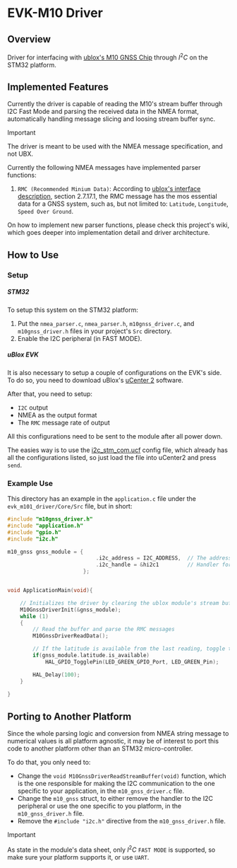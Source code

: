 # EVK-M10 Driver

## Overview 

Driver for interfacing with [ublox's M10 GNSS Chip](https://www.u-blox.com/en/product/evk-m10) through $I^2C$ on the STM32 platform.

## Implemented Features
Currently the driver is capable of reading the M10's stream buffer through I2C Fast Mode and parsing the received data in the NMEA format, automatically handling message slicing and loosing stream buffer sync.

> [!IMPORTANT]  
> The driver is meant to be used with the NMEA message specification, and not UBX.

Currently the following NMEA messages have implemented parser functions:

1. `RMC (Recommended Minium Data)`: According to [ublox's interface description](https://content.u-blox.com/sites/default/files/u-blox-M10-SPG-5.10_InterfaceDescription_UBX-21035062.pdf), section 2.7.17.1, the RMC message has the mos essential data for a GNSS system, such as, but not limited to: `Latitude`, `Longitude`, `Speed Over Ground`.

On how to implement new parser functions, please check this project's wiki, which goes deeper into implementation detail and driver architecture.

## How to Use

### Setup

##### STM32
To setup this system on the STM32 platform:

1. Put the `nmea_parser.c`, `nmea_parser.h`, `m10gnss_driver.c`, and `m10gnss_driver.h` files in your project's `Src` directory.
2. Enable the I2C peripheral (in FAST MODE).

##### uBlox EVK
It is also necessary to setup a couple of configurations on the EVK's side. To do so, you need to download uBlox's [uCenter 2](https://www.u-blox.com/en/product/u-center#:~:text=Software%20for%20u%2Dblox%20M10%20and%20F10%20products) software. 

After that, you need to setup: 

- `I2C` output
- NMEA as the output format
- The `RMC` message rate of output

All this configurations need to be sent to the module after all power down. 

The easies way is to use the [i2c_stm_com.ucf](./config/i2c_stm_com.ucf) config file, which already has all the configurations listed, so just load the file into uCenter2 and press `send`.

### Example Use

This directory has an example in the `application.c` file under the `evk_m101_driver/Core/Src` file, but in short:

```c
#include "m10gnss_driver.h"
#include "application.h"
#include "gpio.h"
#include "i2c.h"

m10_gnss gnss_module = {
                            .i2c_address = I2C_ADDRESS,  // The address of the ublox module
                            .i2c_handle = &hi2c1         // Handler for configured I2C peripheral
                        };


void ApplicationMain(void){

    // Initializes the driver by clearing the ublox module's stream buffer
    M10GnssDriverInit(&gnss_module);
    while (1)
    {
        // Read the buffer and parse the RMC messages
        M10GnssDriverReadData();

        // If the latitude is available from the last reading, toggle the onboard LED
        if(gnss_module.latitude.is_available)
            HAL_GPIO_TogglePin(LED_GREEN_GPIO_Port, LED_GREEN_Pin);

        HAL_Delay(100);
    }
    
}
```

## Porting to Another Platform

Since the whole parsing logic and conversion from NMEA string message to numerical values is all platform agnostic, it may be of interest to port this code to another platform other than an STM32 micro-controller. 

To do that, you only need to:
- Change the `void M10GnssDriverReadStreamBuffer(void)` function, which is the one responsible for making the I2C communication to the one specific to your application, in the `m10_gnss_driver.c` file.
- Change the `m10_gnss` struct, to either remove the handler to the I2C peripheral or use the one specific to you platform, in the `m10_gnss_driver.h` file.
- Remove the `#include "i2c.h"` directive from the `m10_gnss_driver.h` file.

> [!IMPORTANT]  
> As state in the module's data sheet, only $I^2C$ `FAST MODE` is supported, so make sure your platform supports it, or use `UART`.
